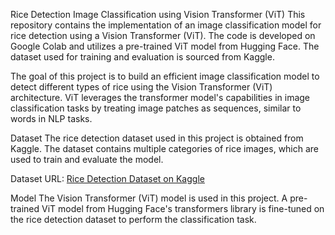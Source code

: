 Rice Detection Image Classification using Vision Transformer (ViT)
This repository contains the implementation of an image classification model for rice detection using a Vision Transformer (ViT). The code is developed on Google Colab and utilizes a pre-trained ViT model from Hugging Face. The dataset used for training and evaluation is sourced from Kaggle.


The goal of this project is to build an efficient image classification model to detect different types of rice using the Vision Transformer (ViT) architecture. ViT leverages the transformer model's capabilities in image classification tasks by treating image patches as sequences, similar to words in NLP tasks.

Dataset
The rice detection dataset used in this project is obtained from Kaggle. The dataset contains multiple categories of rice images, which are used to train and evaluate the model.

Dataset URL: [Rice Detection Dataset on Kaggle](https://www.kaggle.com/datasets/nirmalsankalana/rice-leaf-disease-image)

Model
The Vision Transformer (ViT) model is used in this project. A pre-trained ViT model from Hugging Face's transformers library is fine-tuned on the rice detection dataset to perform the classification task.
